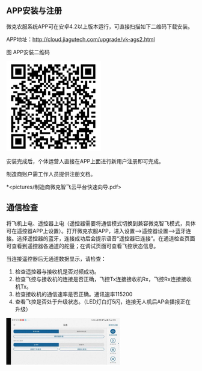 

## APP安装与注册

微克农服系统APP可在安卓4.2以上版本运行，可直接扫描如下二维码下载安装。

APP地址：<http://cloud.jiagutech.com/upgrade/vk-ags2.html>

图 APP安装二维码

   <img src="pictures/APP二维码.png" width="50%" height="10%"> 

安装完成后，个体运营人直接在APP上面进行新用户注册即可完成。

制造商账户需工作人员提供注册文档。

*<pictures/制造商微克智飞云平台快速向导.pdf>

## 通信检查

将飞机上电、遥控器上电（遥控器需要将通信模式切换到兼容微克智飞模式，具体可在遥控器APP上设置）。打开微克农服APP，进入设置--\>遥控器设置--\>蓝牙连接。选择遥控器的蓝牙，连接成功后会提示语音“遥控器已连接”。在通道检查页面可查看到遥控器各通道的舵量；在调试页面可查看飞控状态信息。

当连接遥控器后无通道数据显示，请检查：

1.  检查遥控器与接收机是否对频成功。
2.  检查飞控与接收机的连接是否正确，飞控Tx连接接收机Rx，飞控Rx连接接收机Tx。
3.  检查接收机的通信速率是否正确。通讯速率115200
4.  查看飞控是否处于升级状态。（LED灯白灯5闪，连接无人机后AP会播报正在升级）

   <img src="pictures/遥控器连接.jpeg" width="60%"> 